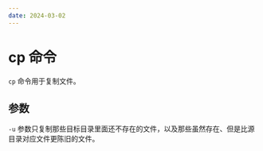 ```yaml
---
date: 2024-03-02
---
```


# cp 命令

`cp` 命令用于复制文件。

## 参数

`-u` 参数只复制那些目标目录里面还不存在的文件，以及那些虽然存在、但是比源目录对应文件更陈旧的文件。
